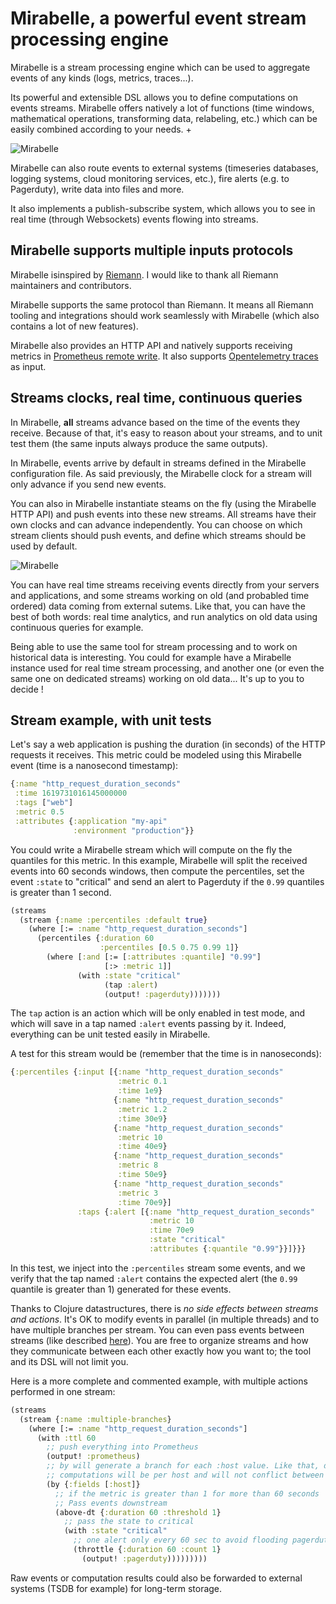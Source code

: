 # Mirabelle, a powerful event stream processing engine

Mirabelle is a stream processing engine which can be used to aggregate events of any kinds (logs, metrics, traces...).

Its powerful and extensible DSL allows you to define computations on events streams. Mirabelle offers natively a lot of functions (time windows, mathematical operations, transforming data, relabeling, etc.) which can be easily combined according to your needs. +

![Mirabelle](img/mirabelle_presentation.png)

Mirabelle can also route events to external systems (timeseries databases, logging systems, cloud monitoring services, etc.), fire alerts (e.g. to Pagerduty), write data into files and more.

It also implements a publish-subscribe system, which allows you to see in real time (through Websockets) events flowing into streams.

## Mirabelle supports multiple inputs protocols

Mirabelle isinspired by [Riemann](https://riemann.io/). I would like to thank all Riemann maintainers and contributors.

Mirabelle supports the same protocol than Riemann. It means all Riemann tooling and integrations should work seamlessly with Mirabelle (which also contains a lot of new features).

Mirabelle also provides an HTTP API and natively supports receiving metrics in [Prometheus remote write](https://prometheus.io/docs/operating/integrations/). It also supports [Opentelemetry traces](/api/#opentelemetry-traces-input) as input.

## Streams clocks, real time, continuous queries

In Mirabelle, **all** streams advance based on the time of the events they receive. Because of that, it's easy to reason about your streams, and to unit test them (the same inputs always produce the same outputs).

In Mirabelle, events arrive by default in streams defined in the Mirabelle configuration file. As said previously, the Mirabelle clock for a stream will only advance if you send new events.

You can also in Mirabelle instantiate steams on the fly (using the Mirabelle HTTP API) and push events into these new streams. All streams have their own clocks and can advance independently. You can choose on which stream clients should push events, and define which streams should be used by default.

![Mirabelle](img/mirabelle_streams.png)

You can have real time streams receiving events directly from your servers and applications, and some streams working on old (and probabled time ordered) data coming from external sutems. Like that, you can have the best of both words: real time analytics, and run analytics on old data using continuous queries for example.

Being able to use the same tool for stream processing and to work on historical data is interesting. You could for example have a Mirabelle instance used for real time stream processing, and another one (or even the same one on dedicated streams) working on old data... It's up to you to decide !

## Stream example, with unit tests

Let's say a web application is pushing the duration (in seconds) of the HTTP requests it receives. This metric could be modeled using this Mirabelle event (time is a nanosecond timestamp):

```clojure
{:name "http_request_duration_seconds"
 :time 1619731016145000000
 :tags ["web"]
 :metric 0.5
 :attributes {:application "my-api"
              :environment "production"}}
```

You could write a Mirabelle stream which will compute on the fly the quantiles for this metric. In this example, Mirabelle will split the received events into 60 seconds windows, then compute the percentiles, set the event `:state` to "critical" and send an alert to Pagerduty if the `0.99` quantiles is greater than 1 second.

```clojure
(streams
  (stream {:name :percentiles :default true}
    (where [:= :name "http_request_duration_seconds"]
      (percentiles {:duration 60
                    :percentiles [0.5 0.75 0.99 1]}
        (where [:and [:= [:attributes :quantile] "0.99"]
                     [:> :metric 1]]
               (with :state "critical"
                     (tap :alert)
                     (output! :pagerduty)))))))
```

The `tap` action is an action which will be only enabled in test mode, and which will save in a tap named `:alert` events passing by it. Indeed, everything can be unit tested easily in Mirabelle.

A test for this stream would be (remember that the time is in nanoseconds):

```clojure
{:percentiles {:input [{:name "http_request_duration_seconds"
                        :metric 0.1
                        :time 1e9}
                       {:name "http_request_duration_seconds"
                        :metric 1.2
                        :time 30e9}
                       {:name "http_request_duration_seconds"
                        :metric 10
                        :time 40e9}
                       {:name "http_request_duration_seconds"
                        :metric 8
                        :time 50e9}
                       {:name "http_request_duration_seconds"
                        :metric 3
                        :time 70e9}]
               :taps {:alert [{:name "http_request_duration_seconds"
                               :metric 10
                               :time 70e9
                               :state "critical"
                               :attributes {:quantile "0.99"}}]}}}

```

In this test, we inject into the `:percentiles` stream some events, and we verify that the tap named `:alert` contains the expected alert (the `0.99` quantile is greater than 1) generated for these events.

Thanks to Clojure datastructures, there is *no side effects between streams and actions*. It's OK to modify events in parallel (in multiple threads) and to have multiple branches per stream. You can even pass events between streams (like described [here](todo)). You are free to organize streams and how they communicate between each other exactly how you want to; the tool and its DSL will not limit you.

Here is a more complete and commented example, with multiple actions performed in one stream:

```clojure
(streams
  (stream {:name :multiple-branches}
    (where [:= :name "http_request_duration_seconds"]
      (with :ttl 60
        ;; push everything into Prometheus
        (output! :prometheus)
        ;; by will generate a branch for each :host value. Like that, downstream
        ;; computations will be per host and will not conflict between each other
        (by {:fields [:host]}
          ;; if the metric is greater than 1 for more than 60 seconds
          ;; Pass events downstream
          (above-dt {:duration 60 :threshold 1}
            ;; pass the state to critical
            (with :state "critical"
              ;; one alert only every 60 sec to avoid flooding pagerduty
              (throttle {:duration 60 :count 1}
                (output! :pagerduty)))))))))
```

Raw events or computation results could also be forwarded to external systems (TSDB for example) for long-term storage.
